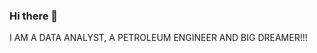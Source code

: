 ### Hi there 👋
I AM A DATA ANALYST, A PETROLEUM ENGINEER AND BIG DREAMER!!!
<!--
**HenryEkene/HenryEKene** is a ✨ _special_ ✨ repository because its `README.md` (this file) appears on your GitHub profile.

Here are some ideas to get you started:

- 🔭 I’m currently working on couple of Dataset Projects
- 🌱 I’m currently learning Data Analysis
- 👯 I’m looking to collaborate on Database projects
- 🤔 I’m looking for help with Data Engineering
- 💬 Ask me about anything relating to Data Analysis
- 📫 How to reach me: https://www.linkedin.com/in/henry-chioma, henrychioma00@gmail.com
- 😄 Pronouns: He/Him
- ⚡ Fun fact: I am an excellent team player
-->

